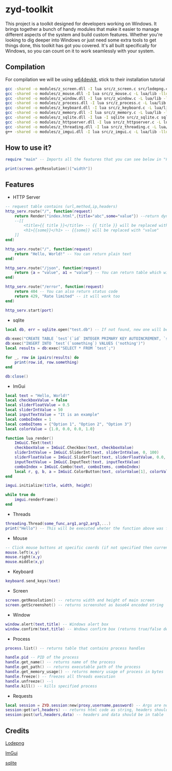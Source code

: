 
# zyd-toolkit

This project is a toolkit designed for developers working on Windows. It brings together a bunch of handy modules that make it easier to manage different aspects of the system and build custom features. Whether you're looking to dig deeper into Windows or just need some extra tools to get things done, this toolkit has got you covered. It's all built specifically for Windows, so you can count on it to work seamlessly with your system.

## Compilation
For compilation we will be using [w64devkit](https://github.com/skeeto/w64devkit), stick to their installation tutorial
```sh
gcc -shared -o modules/z_screen.dll -I lua src/z_screen.c src/lodepng.c -L lua/lib -llua54 -lUser32 -lgdiplus -lGdi32 -Os -s
gcc -shared -o modules/z_mouse.dll -I lua src/z_mouse.c -L lua/lib -llua54 -lUser32 -lGdi32 -Os -s
gcc -shared -o modules/z_window.dll -I lua src/z_window.c -L lua/lib -llua54 -lUser32 -lGdi32 -Os -s
gcc -shared -o modules/z_process.dll -I lua src/z_process.c -L lua/lib -llua54 -lUser32 -lGdi32 -Os -s
gcc -shared -o modules/z_keyboard.dll -I lua src/z_keyboard.c -L lua/lib -llua54 -lUser32 -lGdi32 -Os -s
gcc -shared -o modules/z_memory.dll -I lua src/z_memory.c -L lua/lib -llua54 -lUser32 -lkernel32 -lGdi32 -Os -s
gcc -shared -o modules/z_sqlite.dll -I lua -I sqlite src/z_sqlite.c sqlite/sqlite3.c -L lua/lib -llua54 -Os -s
gcc -shared -o modules/z_httpserver.dll -I lua src/z_httpserver.c -L lua/lib -llua54 -lUser32 -lws2_32 -lGdi32 -Os -s
gcc -shared -o modules/z_threading.dll -I lua src/z_threading.c -L lua/lib -llua54 -lUser32 -lGdi32 -Os -s
g++ -shared -o modules/z_imgui.dll -I lua src/z_imgui.c -L lua/lib -llua54 imgui/imgui.cpp imgui/imgui_draw.cpp imgui/imgui_widgets.cpp imgui/imgui_tables.cpp imgui/imgui_demo.cpp imgui/backends/imgui_impl_dx10.cpp imgui/backends/imgui_impl_win32.cpp -I imgui -I imgui/backends -ld3d10 -ld3dcompiler -lcomdlg32 -lole32 -luser32 -lgdi32 -ldwmapi -Os -s
```

## How to use it?

```lua
require "main" -- Imports all the features that you can see below in "Features" section

print(screen.getResolution()["width"])
```

## Features

- HTTP Server

```lua
-- request table contains (url,method,ip,headers)
http_serv.route("/", function(request)
    return Render("index.html",{title="abc",some="value"}) --return dynamic html page, see usage below
    --[[
        <title>{{ title }}</title> -- {{ title }} will be replaced with "abc"
        <h1>{{some}}</h1> -- {{some}} will be replaced with "value"
    ]]
end)

http_serv.route("/", function(request)
    return "Hello, World!" -- You can return plain text
end)

http_serv.route("/json", function(request)
    return {a = "value", a1 = "value"} -- You can return table which will be parsed to json
end)

http_serv.route("/error", function(request)
    return 404 -- You can also return status code
    return 429, "Rate limited" -- it will work too
end)

http_serv.start(port) 
```

- sqlite

```lua
local db, err = sqlite.open("test.db") -- If not found, new one will be created

db:exec("CREATE TABLE `test`(`id` INTEGER PRIMARY KEY AUTOINCREMENT, `something` TEXT NOT NULL)")
db:exec("INSERT INTO `test`(`something`) VALUES ('nothing')")
local results = db:exec("SELECT * FROM `test`;")

for _, row in ipairs(results) do
    print(row.id, row.something)
end

db:close()
```

- ImGui

```lua
local text = "Hello, World!"
local checkboxValue = false
local sliderFloatValue = 0.5
local sliderIntValue = 50
local inputTextValue = "It is an example"
local comboIndex = 1
local comboItems = {"Option 1", "Option 2", "Option 3"}
local colorValue = {1.0, 0.0, 0.0, 1.0}

function lua_render()
    ImGuiC.Text(text)
    checkboxValue = ImGuiC.Checkbox(text, checkboxValue)
    sliderIntValue = ImGuiC.SliderInt(text, sliderIntValue, 0, 100)
    sliderFloatValue = ImGuiC.SliderFloat(text, sliderFloatValue, 0.0, 1.0)
    inputTextValue = ImGuiC.InputText(text, inputTextValue)
    comboIndex = ImGuiC.Combo(text, comboItems, comboIndex)
    local r, g, b, a = ImGuiC.ColorButton(text, colorValue[1], colorValue[2], colorValue[3], colorValue[4])
end

imgui.initialize(title, width, height)

while true do
    imgui.renderFrame()
end
```

- Threads

```lua
threading.Thread(some_func,arg1,arg2,arg3,...)
print("Hello") -- This will be executed wheter the function above was fully executed
```

- Mouse

```lua
-- Click mouse buttons at specific coords (if not specified then current location will be used)
mouse.left(x,y)
mouse.right(x,y)
mouse.middle(x,y)
```

- Keyboard

```lua
keyboard.send_keys(text)
```

- Screen

```lua
screen.getResolution() -- returns width and height of main screen
screen.getScreenshot() -- returns screenshot as base64 encoded string
```

- Window

```lua
window.alert(text,title) -- Windows alert box
window.confirm(text,title) -- Wndows confirm box (returns true/false depending on what was clicked)
```

- Process

```lua
process.list() -- returns table that contains process handles

handle.pid -- PID of the process
handle.get_name() -- returns name of the process
handle.get_path() -- returns executable path of the process
handle.get_memory_usage() -- returns memory usage of process in bytes
handle.freeze() -- freezes all threads execution
handle.unfreeze() --\
handle.kill() -- kills specified process
```

- Requests

```lua
local session = ZYD.session:new(proxy,username,password) -- Args are not required
session:get(url,headers) -- returns html code as string, headers should be in table - ex. {["Host"]="a.com"}
session:post(url,headers,data) -- headers and data should be in table
```

## Credits
[Lodepng](https://github.com/lvandeve/lodepng)

[ImGui](https://github.com/ocornut/imgui)

[sqlite](https://github.com/sqlite/sqlite)
